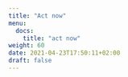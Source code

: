```yaml
---
title: "Act now"
menu:
  docs:
    title: "act now"
weight: 60
date: 2021-04-23T17:50:11+02:00
draft: false
---
```


